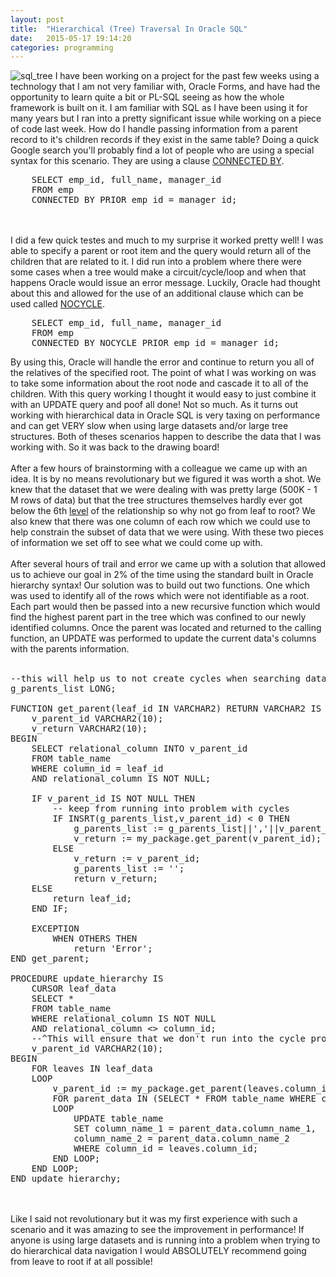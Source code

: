 ```yaml
---
layout: post
title:  "Hierarchical (Tree) Traversal In Oracle SQL"
date:   2015-05-17 19:14:20
categories: programming
---
```

![sql_tree](https://cloud.githubusercontent.com/assets/11460318/7672895/0343c916-fcd3-11e4-95df-795fb6cecaf6.png)
I have been working on a project for the past few weeks using a technology that I am not very familiar with, Oracle Forms, and have had the opportunity to learn quite a bit or PL-SQL seeing as how the whole framework is built on it.
I am familiar with SQL as I have been using it for many years but I ran into a pretty significant issue while working on a piece of code last week. How do I handle passing information from a parent record to it's children records if
they exist in the same table? Doing a quick Google search you'll probably find a lot of people who are using a special syntax for this scenario. They are using a clause [CONNECTED BY](http://docs.oracle.com/cd/B19306_01/server.102/b14200/queries003.htm).
<pre>
	SELECT emp_id, full_name, manager_id
	FROM emp
	CONNECTED BY PRIOR emp_id = manager_id;
</pre>
<br><br>
I did a few quick testes and much to my surprise it worked pretty well! I was able to specify a parent or root item and the query would return all of the children that are related to it. I did run into a problem where
there were some cases when a tree would make a circuit/cycle/loop and when that happens Oracle would issue an error message. Luckily, Oracle had thought about this and allowed for the use of an additional clause which can be used called
[NOCYCLE](http://www.dba-oracle.com/t_advanced_sql_connect_by_loop.htm). 
<pre>
	SELECT emp_id, full_name, manager_id
	FROM emp
	CONNECTED BY NOCYCLE PRIOR emp_id = manager_id;
</pre>
By using this, Oracle will handle the error and continue to return you all of the relatives of the specified root.
The point of what I was working on was to take some information about the root node and cascade it to all of the children. With this query working I thought it would easy to just combine it with an UPDATE query 
and poof all done! Not so much. As it turns out working with hierarchical data in Oracle SQL is very taxing on performance and can get VERY slow when using large datasets 
and/or large tree structures. Both of theses scenarios happen to describe the data that I was working with. So it was back to the drawing board!
<br><br>
After a few hours of brainstorming with a colleague we came up with an idea. It is by no means revolutionary but we figured it was worth a shot. We knew that the dataset that we were dealing with was pretty large (500K - 1 M rows of data)
but that the tree structures themselves hardly ever got below the 6th [level](http://en.wikipedia.org/wiki/Tree_%28data_structure%29) of the relationship so why not go from leaf to root? We also knew that there was one column of 
each row which we could use to help constrain the subset of data that we were using. With these two pieces of information we set off to see what we could come up with.
<br><br>
After several hours of trail and error we came up with a solution that allowed us to achieve our goal in 2% of the time using the standard built in Oracle hierarchy syntax! Our solution was to build out two functions. One which was used
to identify all of the rows which were not identifiable as a root. Each part would then be passed into a new recursive function which would find the highest parent part in the tree which was confined to our newly identified columns.
Once the parent was located and returned to the calling function, an UPDATE was performed to update the current data's columns with the parents information. 
<br><br>
<pre>
--this will help us to not create cycles when searching data
g_parents_list LONG;

FUNCTION get_parent(leaf_id IN VARCHAR2) RETURN VARCHAR2 IS
	v_parent_id VARCHAR2(10);
	v_return VARCHAR2(10);
BEGIN
	SELECT relational_column INTO v_parent_id
	FROM table_name
	WHERE column_id = leaf_id
	AND relational_column IS NOT NULL;
	
	IF v_parent_id IS NOT NULL THEN
		-- keep from running into problem with cycles
		IF INSRT(g_parents_list,v_parent_id) < 0 THEN
			g_parents_list := g_parents_list||','||v_parent_id;
			v_return := my_package.get_parent(v_parent_id);     
		ELSE
			v_return := v_parent_id;
			g_parents_list := '';
			return v_return;
	ELSE
		return leaf_id;
	END IF;
	
	EXCEPTION
		WHEN OTHERS THEN
			return 'Error';
END get_parent;

PROCEDURE update_hierarchy IS
	CURSOR leaf_data
	SELECT * 
	FROM table_name 
	WHERE relational_column IS NOT NULL 
	AND relational_column <> column_id; 
	--^This will ensure that we don't run into the cycle problem!
	v_parent_id VARCHAR2(10);
BEGIN
	FOR leaves IN leaf_data
	LOOP
		v_parent_id := my_package.get_parent(leaves.column_id);
		FOR parent_data IN (SELECT * FROM table_name WHERE column_id = v_parent_id)
		LOOP
			UPDATE table_name 
			SET column_name_1 = parent_data.column_name_1, 
			column_name_2 = parent_data.column_name_2
			WHERE column_id = leaves.column_id;
		END LOOP;
	END LOOP;
END update_hierarchy;
</pre>
<br><br>
Like I said not revolutionary but it was my first experience with such a scenario and it was amazing to see the improvement in performance! If anyone is using large datasets and is running into a problem when trying to do
hierarchical data navigation I would ABSOLUTELY recommend going from leave to root if at all possible!